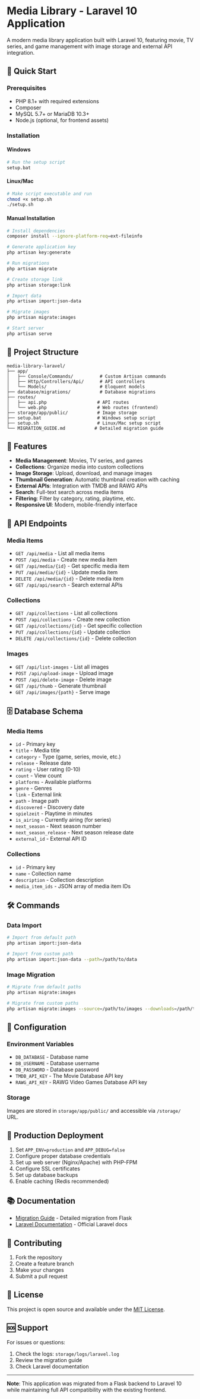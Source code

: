 # Media Library - Laravel 10 Application

A modern media library application built with Laravel 10, featuring movie, TV series, and game management with image storage and external API integration.

## 🚀 Quick Start

### Prerequisites
- PHP 8.1+ with required extensions
- Composer
- MySQL 5.7+ or MariaDB 10.3+
- Node.js (optional, for frontend assets)

### Installation

#### Windows
```bash
# Run the setup script
setup.bat
```

#### Linux/Mac
```bash
# Make script executable and run
chmod +x setup.sh
./setup.sh
```

#### Manual Installation
```bash
# Install dependencies
composer install --ignore-platform-req=ext-fileinfo

# Generate application key
php artisan key:generate

# Run migrations
php artisan migrate

# Create storage link
php artisan storage:link

# Import data
php artisan import:json-data

# Migrate images
php artisan migrate:images

# Start server
php artisan serve
```

## 📁 Project Structure

```
media-library-laravel/
├── app/
│   ├── Console/Commands/          # Custom Artisan commands
│   ├── Http/Controllers/Api/      # API controllers
│   └── Models/                    # Eloquent models
├── database/migrations/           # Database migrations
├── routes/
│   ├── api.php                   # API routes
│   └── web.php                   # Web routes (frontend)
├── storage/app/public/           # Image storage
├── setup.bat                     # Windows setup script
├── setup.sh                      # Linux/Mac setup script
└── MIGRATION_GUIDE.md           # Detailed migration guide
```

## 🎯 Features

- **Media Management**: Movies, TV series, and games
- **Collections**: Organize media into custom collections
- **Image Storage**: Upload, download, and manage images
- **Thumbnail Generation**: Automatic thumbnail creation with caching
- **External APIs**: Integration with TMDB and RAWG APIs
- **Search**: Full-text search across media items
- **Filtering**: Filter by category, rating, playtime, etc.
- **Responsive UI**: Modern, mobile-friendly interface

## 🔧 API Endpoints

### Media Items
- `GET /api/media` - List all media items
- `POST /api/media` - Create new media item
- `GET /api/media/{id}` - Get specific media item
- `PUT /api/media/{id}` - Update media item
- `DELETE /api/media/{id}` - Delete media item
- `GET /api/api/search` - Search external APIs

### Collections
- `GET /api/collections` - List all collections
- `POST /api/collections` - Create new collection
- `GET /api/collections/{id}` - Get specific collection
- `PUT /api/collections/{id}` - Update collection
- `DELETE /api/collections/{id}` - Delete collection

### Images
- `GET /api/list-images` - List all images
- `POST /api/upload-image` - Upload image
- `POST /api/delete-image` - Delete image
- `GET /api/thumb` - Generate thumbnail
- `GET /api/images/{path}` - Serve image

## 🗄️ Database Schema

### Media Items
- `id` - Primary key
- `title` - Media title
- `category` - Type (game, series, movie, etc.)
- `release` - Release date
- `rating` - User rating (0-10)
- `count` - View count
- `platforms` - Available platforms
- `genre` - Genres
- `link` - External link
- `path` - Image path
- `discovered` - Discovery date
- `spielzeit` - Playtime in minutes
- `is_airing` - Currently airing (for series)
- `next_season` - Next season number
- `next_season_release` - Next season release date
- `external_id` - External API ID

### Collections
- `id` - Primary key
- `name` - Collection name
- `description` - Collection description
- `media_item_ids` - JSON array of media item IDs

## 🛠️ Commands

### Data Import
```bash
# Import from default path
php artisan import:json-data

# Import from custom path
php artisan import:json-data --path=/path/to/data
```

### Image Migration
```bash
# Migrate from default paths
php artisan migrate:images

# Migrate from custom paths
php artisan migrate:images --source=/path/to/images --downloads=/path/to/downloads
```

## 🔧 Configuration

### Environment Variables
- `DB_DATABASE` - Database name
- `DB_USERNAME` - Database username
- `DB_PASSWORD` - Database password
- `TMDB_API_KEY` - The Movie Database API key
- `RAWG_API_KEY` - RAWG Video Games Database API key

### Storage
Images are stored in `storage/app/public/` and accessible via `/storage/` URL.

## 🚀 Production Deployment

1. Set `APP_ENV=production` and `APP_DEBUG=false`
2. Configure proper database credentials
3. Set up web server (Nginx/Apache) with PHP-FPM
4. Configure SSL certificates
5. Set up database backups
6. Enable caching (Redis recommended)

## 📚 Documentation

- [Migration Guide](MIGRATION_GUIDE.md) - Detailed migration from Flask
- [Laravel Documentation](https://laravel.com/docs) - Official Laravel docs

## 🤝 Contributing

1. Fork the repository
2. Create a feature branch
3. Make your changes
4. Submit a pull request

## 📄 License

This project is open source and available under the [MIT License](LICENSE).

## 🆘 Support

For issues or questions:
1. Check the logs: `storage/logs/laravel.log`
2. Review the migration guide
3. Check Laravel documentation

---

**Note**: This application was migrated from a Flask backend to Laravel 10 while maintaining full API compatibility with the existing frontend.